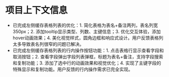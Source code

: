# 项目上下文信息

- 已完成左侧缓存表格列表的优化：1. 简化表格为表名+备注两列，表名列宽350px；2. 添加tooltip显示类型、列数、主键信息；3. 优化交互体验，添加hover动画效果；4. 美化视觉样式，圆角边框和响应式设计。用户反馈表格列太多导致表名列很窄的问题已解决。
- 已完成左侧缓存表格列表的行内操作按钮功能：1. 点击表格行显示查看字段和取消按钮；2. 查看字段弹出字段列表弹框，标题为表名+备注，支持字段搜索和复制功能；3. 添加了选中行的动画效果和视觉优化；4. 实现了主键字段的特殊显示和复制功能。用户反馈的行内操作需求已完全实现。
